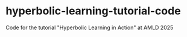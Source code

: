 # hyperbolic-learning-tutorial-code
Code for the tutorial "Hyperbolic Learning in Action" at AMLD 2025
